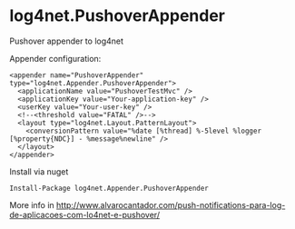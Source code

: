 log4net.PushoverAppender
========================

Pushover appender to log4net

Appender configuration: 

    <appender name="PushoverAppender" type="log4net.Appender.PushoverAppender">
      <applicationName value="PushoverTestMvc" />
      <applicationKey value="Your-application-key" />
      <userKey value="Your-user-key" />
      <!--<threshold value="FATAL" />-->
      <layout type="log4net.Layout.PatternLayout">
        <conversionPattern value="%date [%thread] %-5level %logger [%property{NDC}] - %message%newline" />
      </layout>
    </appender>

Install via nuget

    Install-Package log4net.Appender.PushoverAppender
    
More info in http://www.alvarocantador.com/push-notifications-para-log-de-aplicacoes-com-lo4net-e-pushover/
